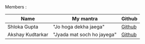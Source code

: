 Members :

| Name             | My mantra                                                   | Github                                              |
|------------------|-------------------------------------------------------------|-----------------------------------------------------|  
| Shloka Gupta     | "Jo hoga dekha jaega"                                       | [Github](https://github.com/chicken-biryani)        |
| Akshay Kudtarkar | "Jyada mat soch ho jayega"                                  | [Github](https://github.com/akshay1552/)            |